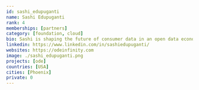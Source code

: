 ```yaml
---
id: sashi_edupuganti
name: Sashi Edupuganti
rank: 4
memberships: [partners]
category: [foundation, cloud]
bio: Sashi is shaping the future of consumer data in an open data economy. He enjoys building, transforming and growing new organizations, solutions and markets. Sashi believes in not only being good at what you do but by being GOOD to others, learning from the past, planning for the future while living in the PRESENT and being thoughtful about the FUTURE.
linkedin: https://www.linkedin.com/in/sashiedupuganti/
websites: https://odeinfinity.com
image: ./sashi_edupuganti.png
projects: [ode]
countries: [USA]
cities: [Phoenix]
private: 0
---
```

